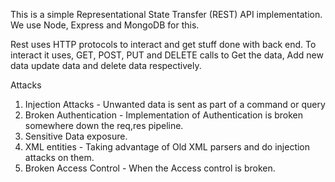 This is a simple Representational State Transfer (REST) API implementation. We
use Node, Express and MongoDB for this.

Rest uses HTTP protocols to interact and get stuff done with back end. To interact it uses,
GET, POST, PUT and DELETE calls to Get the data, Add new data
update data and delete data respectively.



Attacks 
1. Injection Attacks - Unwanted data is sent as part of a command or query
2. Broken Authentication - Implementation of Authentication is broken somewhere down the req,res pipeline.
3. Sensitive Data exposure.
4. XML entities - Taking advantage of Old XML parsers and do injection attacks on them.
5. Broken Access Control - When the Access control is broken.